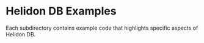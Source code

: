 # Helidon DB Examples

Each subdirectory contains example code that highlights specific aspects of
Helidon DB.
